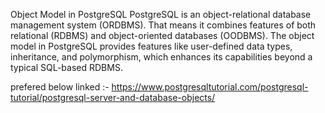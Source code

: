 Object Model in PostgreSQL
PostgreSQL is an object-relational database management system (ORDBMS). That means it combines features of both relational (RDBMS) and object-oriented databases (OODBMS). The object model in PostgreSQL provides features like user-defined data types, inheritance, and polymorphism, which enhances its capabilities beyond a typical SQL-based RDBMS.

prefered below linked :- 
https://www.postgresqltutorial.com/postgresql-tutorial/postgresql-server-and-database-objects/
